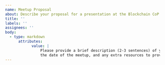 ```yaml
---
name: Meetup Proposal
about: Describe your proposal for a presentation at the Blockchain CoP.
title: ''
labels: ''
assignees: ''
body:
  - type: markdown
	  attributes:
			value: |
				Please provide a brief description (2-3 sentences) of your presentation,
				the date of the meetup, and any extra resources to provide for the audience.
---
```



